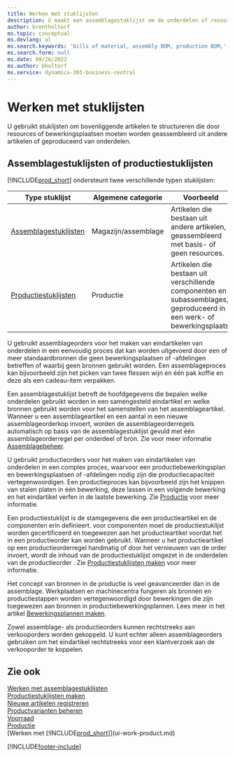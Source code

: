 ```yaml
---
title: Werken met stuklijsten
description: U maakt een assemblagestuklijst om de onderdelen of resources op te geven die vereist zijn om het artikel samen te stellen dat de assemblagestuklijst vertegenwoordigt.
author: brentholtorf
ms.topic: conceptual
ms.devlang: al
ms.search.keywords: 'bills of material, assembly BOM, production BOM,'
ms.search.form: null
ms.date: 09/26/2022
ms.author: bholtorf
ms.service: dynamics-365-business-central
---
```

# <a name="work-with-bills-of-material"></a>Werken met stuklijsten

U gebruikt stuklijsten om bovenliggende artikelen te structureren die door resources of bewerkingsplaatsen moeten worden geassembleerd uit andere artikelen of geproduceerd van onderdelen.

## <a name="assembly-boms-or-production-boms"></a>Assemblagestuklijsten of productiestuklijsten

[!INCLUDE[prod_short](includes/prod_short.md)] ondersteunt twee verschillende typen stuklijsten:

| Type stuklijst | Algemene categorie | Voorbeeld |
| -------- | ---------------- | ------- |
| [Assemblagestuklijsten](assembly-how-work-assembly-boms.md) | Magazijn/assemblage | Artikelen die bestaan uit andere artikelen, geassembleerd met basis- of geen resources. |
| [Productiestuklijsten](production-how-to-create-production-boms.md) | Productie | Artikelen die bestaan uit verschillende componenten en subassemblages, geproduceerd in een werk- of bewerkingsplaats. |

U gebruikt assemblageorders voor het maken van eindartikelen van onderdelen in een eenvoudig proces dat kan worden uitgevoerd door een of meer standaardbronnen die geen bewerkingsplaatsen of -afdelingen betreffen of waarbij geen bronnen gebruikt worden. Een assemblageproces kan bijvoorbeeld zijn het picken van twee flessen wijn en één pak koffie en deze als een cadeau-item verpakken.  

Een assemblagestuklijst betreft de hoofdgegevens die bepalen welke onderdelen gebruikt worden in een samengesteld eindartikel en welke bronnen gebruikt worden voor het samenstellen van het assemblageartikel. Wanneer u een assemblageartikel en een aantal in een nieuwe assemblageorderkop invoert, worden de assemblageorderregels automatisch op basis van de assemblagestuklijst gevuld met één assemblageorderregel per onderdeel of bron. Zie voor meer informatie [Assemblagebeheer](assembly-assemble-items.md).

U gebruikt productieorders voor het maken van eindartikelen van onderdelen in een complex proces, waarvoor een productiebewerkingsplan en bewerkingsplaatsen of -afdelingen nodig zijn die productiecapaciteit vertegenwoordigen. Een productieproces kan bijvoorbeeld zijn het knippen van stalen platen in één bewerking, deze lassen in een volgende bewerking en het eindartikel verfen in de laatste bewerking. Zie [Productie](production-manage-manufacturing.md) voor meer informatie.

Een productiestuklijst is de stamgegevens die een productieartikel en de componenten erin definieert. voor componenten moet de productiestuklijst worden gecertificeerd en toegewezen aan het productieartikel voordat het in een productieorder kan worden gebruikt. Wanneer u het productieartikel op een productieorderregel handmatig of door het vernieuwen van de order invoert, wordt de inhoud van de productiestuklijst omgezet in de onderdelen van de productieorder . Zie [Productiestuklijsten maken](production-how-to-create-production-boms.md) voor meer informatie.

Het concept van bronnen in de productie is veel geavanceerder dan in de assemblage. Werkplaatsen en machinecentra fungeren als bronnen en productiestappen worden vertegenwoordigd door bewerkingen die zijn toegewezen aan bronnen in productiebewerkingsplannen. Lees meer in het artikel [Bewerkingsplannen maken](production-how-to-create-routings.md).

Zowel assemblage- als productieorders kunnen rechtstreeks aan verkooporders worden gekoppeld. U kunt echter alleen assemblageorders gebruiken om het eindartikel rechtstreeks voor een klantverzoek aan de verkooporder te koppelen.

## <a name="see-also"></a>Zie ook

[Werken met assemblagestuklijsten](assembly-how-work-assembly-boms.md)  
[Productiestuklijsten maken](production-how-to-create-production-boms.md)  
[Nieuwe artikelen registreren](inventory-how-register-new-items.md)  
[Productvarianten beheren](inventory-item-variants.md)  
[Voorraad](inventory-manage-inventory.md)  
[Productie](production-manage-manufacturing.md)  
[Werken met [!INCLUDE[prod_short](includes/prod_short.md)]](ui-work-product.md)  

[!INCLUDE[footer-include](includes/footer-banner.md)]
